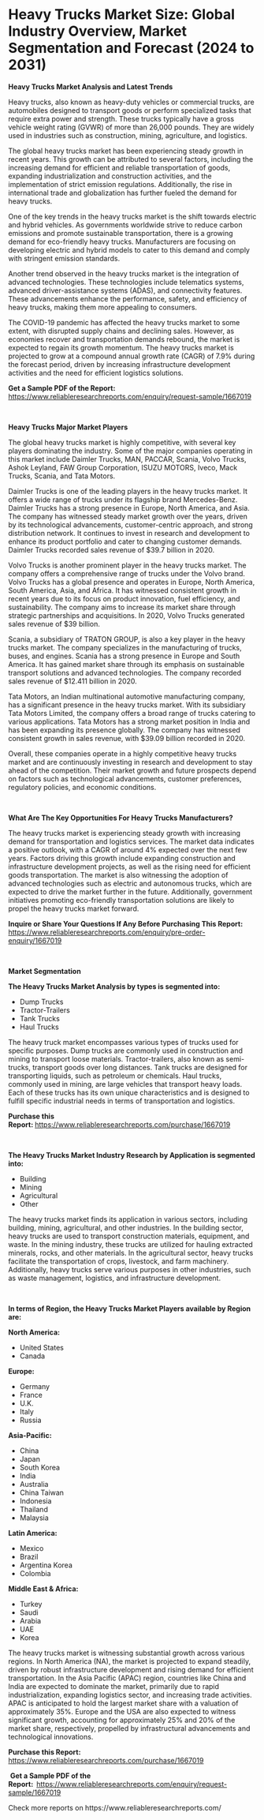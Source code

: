 <p><h1>Heavy Trucks Market Size: Global Industry Overview, Market Segmentation and Forecast (2024 to 2031)</h1></p><p><strong>Heavy Trucks Market Analysis and Latest Trends</strong></p>
<p><p>Heavy trucks, also known as heavy-duty vehicles or commercial trucks, are automobiles designed to transport goods or perform specialized tasks that require extra power and strength. These trucks typically have a gross vehicle weight rating (GVWR) of more than 26,000 pounds. They are widely used in industries such as construction, mining, agriculture, and logistics.</p><p>The global heavy trucks market has been experiencing steady growth in recent years. This growth can be attributed to several factors, including the increasing demand for efficient and reliable transportation of goods, expanding industrialization and construction activities, and the implementation of strict emission regulations. Additionally, the rise in international trade and globalization has further fueled the demand for heavy trucks.</p><p>One of the key trends in the heavy trucks market is the shift towards electric and hybrid vehicles. As governments worldwide strive to reduce carbon emissions and promote sustainable transportation, there is a growing demand for eco-friendly heavy trucks. Manufacturers are focusing on developing electric and hybrid models to cater to this demand and comply with stringent emission standards.</p><p>Another trend observed in the heavy trucks market is the integration of advanced technologies. These technologies include telematics systems, advanced driver-assistance systems (ADAS), and connectivity features. These advancements enhance the performance, safety, and efficiency of heavy trucks, making them more appealing to consumers.</p><p>The COVID-19 pandemic has affected the heavy trucks market to some extent, with disrupted supply chains and declining sales. However, as economies recover and transportation demands rebound, the market is expected to regain its growth momentum. The heavy trucks market is projected to grow at a compound annual growth rate (CAGR) of 7.9% during the forecast period, driven by increasing infrastructure development activities and the need for efficient logistics solutions.</p></p>
<p><strong>Get a Sample PDF of the Report:&nbsp;</strong> <a href="https://www.reliableresearchreports.com/enquiry/request-sample/1667019">https://www.reliableresearchreports.com/enquiry/request-sample/1667019</a></p>
<p>&nbsp;</p>
<p><strong>Heavy Trucks Major Market Players</strong></p>
<p><p>The global heavy trucks market is highly competitive, with several key players dominating the industry. Some of the major companies operating in this market include Daimler Trucks, MAN, PACCAR, Scania, Volvo Trucks, Ashok Leyland, FAW Group Corporation, ISUZU MOTORS, Iveco, Mack Trucks, Scania, and Tata Motors.</p><p>Daimler Trucks is one of the leading players in the heavy trucks market. It offers a wide range of trucks under its flagship brand Mercedes-Benz. Daimler Trucks has a strong presence in Europe, North America, and Asia. The company has witnessed steady market growth over the years, driven by its technological advancements, customer-centric approach, and strong distribution network. It continues to invest in research and development to enhance its product portfolio and cater to changing customer demands. Daimler Trucks recorded sales revenue of $39.7 billion in 2020.</p><p>Volvo Trucks is another prominent player in the heavy trucks market. The company offers a comprehensive range of trucks under the Volvo brand. Volvo Trucks has a global presence and operates in Europe, North America, South America, Asia, and Africa. It has witnessed consistent growth in recent years due to its focus on product innovation, fuel efficiency, and sustainability. The company aims to increase its market share through strategic partnerships and acquisitions. In 2020, Volvo Trucks generated sales revenue of $39 billion.</p><p>Scania, a subsidiary of TRATON GROUP, is also a key player in the heavy trucks market. The company specializes in the manufacturing of trucks, buses, and engines. Scania has a strong presence in Europe and South America. It has gained market share through its emphasis on sustainable transport solutions and advanced technologies. The company recorded sales revenue of $12.411 billion in 2020.</p><p>Tata Motors, an Indian multinational automotive manufacturing company, has a significant presence in the heavy trucks market. With its subsidiary Tata Motors Limited, the company offers a broad range of trucks catering to various applications. Tata Motors has a strong market position in India and has been expanding its presence globally. The company has witnessed consistent growth in sales revenue, with $39.09 billion recorded in 2020.</p><p>Overall, these companies operate in a highly competitive heavy trucks market and are continuously investing in research and development to stay ahead of the competition. Their market growth and future prospects depend on factors such as technological advancements, customer preferences, regulatory policies, and economic conditions.</p></p>
<p>&nbsp;</p>
<p><strong>What Are The Key Opportunities For Heavy Trucks Manufacturers?</strong></p>
<p><p>The heavy trucks market is experiencing steady growth with increasing demand for transportation and logistics services. The market data indicates a positive outlook, with a CAGR of around 4% expected over the next few years. Factors driving this growth include expanding construction and infrastructure development projects, as well as the rising need for efficient goods transportation. The market is also witnessing the adoption of advanced technologies such as electric and autonomous trucks, which are expected to drive the market further in the future. Additionally, government initiatives promoting eco-friendly transportation solutions are likely to propel the heavy trucks market forward.</p></p>
<p><strong>Inquire or Share Your Questions If Any Before Purchasing This Report:</strong> <a href="https://www.reliableresearchreports.com/enquiry/pre-order-enquiry/1667019">https://www.reliableresearchreports.com/enquiry/pre-order-enquiry/1667019</a></p>
<p>&nbsp;</p>
<p><strong>Market Segmentation</strong></p>
<p><strong>The Heavy Trucks Market Analysis by types is segmented into:</strong></p>
<p><ul><li>Dump Trucks</li><li>Tractor-Trailers</li><li>Tank Trucks</li><li>Haul Trucks</li></ul></p>
<p><p>The heavy truck market encompasses various types of trucks used for specific purposes. Dump trucks are commonly used in construction and mining to transport loose materials. Tractor-trailers, also known as semi-trucks, transport goods over long distances. Tank trucks are designed for transporting liquids, such as petroleum or chemicals. Haul trucks, commonly used in mining, are large vehicles that transport heavy loads. Each of these trucks has its own unique characteristics and is designed to fulfill specific industrial needs in terms of transportation and logistics.</p></p>
<p><strong>Purchase this Report:&nbsp;</strong><a href="https://www.reliableresearchreports.com/purchase/1667019">https://www.reliableresearchreports.com/purchase/1667019</a></p>
<p>&nbsp;</p>
<p><strong>The Heavy Trucks Market Industry Research by Application is segmented into:</strong></p>
<p><ul><li>Building</li><li>Mining</li><li>Agricultural</li><li>Other</li></ul></p>
<p><p>The heavy trucks market finds its application in various sectors, including building, mining, agricultural, and other industries. In the building sector, heavy trucks are used to transport construction materials, equipment, and waste. In the mining industry, these trucks are utilized for hauling extracted minerals, rocks, and other materials. In the agricultural sector, heavy trucks facilitate the transportation of crops, livestock, and farm machinery. Additionally, heavy trucks serve various purposes in other industries, such as waste management, logistics, and infrastructure development.</p></p>
<p>&nbsp;</p>
<p><strong>In terms of Region, the Heavy Trucks Market Players available by Region are:</strong></p>
<p>
    <p> <strong> North America: </strong>
        <ul>
            <li>United States</li>
            <li>Canada</li>
        </ul>
        </p> 
    <p> <strong> Europe: </strong>
        <ul>
            <li>Germany</li>
            <li>France</li>
            <li>U.K.</li>
            <li>Italy</li>
            <li>Russia</li>
        </ul>
        </p> 
    <p> <strong> Asia-Pacific: </strong>
        <ul>
            <li>China</li>
            <li>Japan</li>
            <li>South Korea</li>
            <li>India</li>
            <li>Australia</li>
            <li>China Taiwan</li>
            <li>Indonesia</li>
            <li>Thailand</li>
            <li>Malaysia</li>
        </ul>
        </p> 
    <p> <strong> Latin America: </strong>
        <ul>
            <li>Mexico</li>
            <li>Brazil</li>
            <li>Argentina Korea</li>
            <li>Colombia</li>
        </ul>
        </p> 
    <p> <strong> Middle East & Africa: </strong>
        <ul>
            <li>Turkey</li>
            <li>Saudi</li>
            <li>Arabia</li>
            <li>UAE</li>
            <li>Korea</li>
        </ul>
    </p>
    </p>
<p><p>The heavy trucks market is witnessing substantial growth across various regions. In North America (NA), the market is projected to expand steadily, driven by robust infrastructure development and rising demand for efficient transportation. In the Asia Pacific (APAC) region, countries like China and India are expected to dominate the market, primarily due to rapid industrialization, expanding logistics sector, and increasing trade activities. APAC is anticipated to hold the largest market share with a valuation of approximately 35%. Europe and the USA are also expected to witness significant growth, accounting for approximately 25% and 20% of the market share, respectively, propelled by infrastructural advancements and technological innovations.</p></p>
<p><strong>Purchase this Report: </strong><a href="https://www.reliableresearchreports.com/purchase/1667019">https://www.reliableresearchreports.com/purchase/1667019</a></p>
<p>&nbsp;<strong>Get a Sample PDF of the Report:&nbsp;&nbsp;</strong><a href="https://www.reliableresearchreports.com/enquiry/request-sample/1667019">https://www.reliableresearchreports.com/enquiry/request-sample/1667019</a></p>
<p><strong></strong></p>
<p>Check more reports on https://www.reliableresearchreports.com/</p>